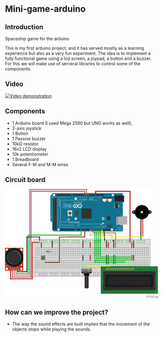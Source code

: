 # Mini-game-arduino

## Introduction

Spaceship game for the arduino

This is my first arduino project, and it has served mostly as a learning experience but also as a very fun experiment. The idea is to implement a fully functional game using a lcd screen, a joypad, a button and a buzzer. For this we will make use of serveral libraries to control some of the components.

## Video

[![Video demonstration](https://img.youtube.com/vi/o5h392pwCHI/0.jpg)](https://www.youtube.com/watch?v=o5h392pwCHI "Arduino mini game")

## Components

* 1 Arduino board (I used Mega 2560 but UNO works as well),
* 2-axis joystick
* 1 Button
* 1 Passive buzzer
* 10kΩ resistor
* 16x2 LCD display
* 10k potentiometer
* 1 Breadboard
* Several F-M and M-M wires


## Circuit board

![Circuit_board](https://github.com/felperez/Mini-game-arduino/blob/master/Circuit.png)



## How can we improve the project?

* The way the sound effects are built implies that the movement of the objects stops while playing the sounds. 
